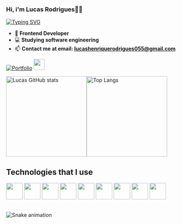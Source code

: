 ###  Hi, i'm Lucas Rodrigues👋🏻
[![Typing SVG](https://readme-typing-svg.herokuapp.com/?color=007ACC&size=35&v&width=1000&lines=Hello+World!;+:%29)](https://git.io/typing-svg)

-  📱 <strong>Frontend Developer</strong>
-  💻 <strong>Studying software engineering</strong>
-  📫 <strong>Contact me at email: lucashenriquerodrigues055@gmail.com</strong>

[![Portfolio](https://img.shields.io/badge/website-000000?style=for-the-badge&logo=About.me&logoColor=white)](https://portfolio-lucashapr.vercel.app) <!--[![Linkedin]
(https://img.shields.io/badge/LinkedIn-0077B5?style=for-the-badge&logo=linkedin&logoColor=white)](https://www.linkedin.com/in/lucas-henrique-b72567259/)-->
<a href="https://www.linkedin.com/in/lucas-henrique-b72567259/">
  <img src="https://cdn.jsdelivr.net/gh/devicons/devicon@latest/icons/linkedin/linkedin-original.svg" href="(https://www.linkedin.com/in/lucas-rodrigues-b72567259/)" style="width: 30px"/>
</a>

<div style="display: flex">
  <img src="https://github-readme-stats.vercel.app/api?username=LucasHapr&show_icons=true&theme=tokyonight" alt="Lucas GitHub stats" height="220">
  <img src="https://github-readme-stats.vercel.app/api/top-langs/?username=LucasHapr&size_weight=0.3&count_weight=0.3&theme=tokyonight" alt="Top Langs" height="220">
</div>

## Technologies that I use

<div style="display: inline block">
  <img src="https://cdn.jsdelivr.net/gh/devicons/devicon@latest/icons/react/react-original.svg" style="width: 45px"/>
  <img src="https://cdn.jsdelivr.net/gh/devicons/devicon@latest/icons/tailwindcss/tailwindcss-original.svg" style="width: 45px"/>
  <img src="https://cdn.jsdelivr.net/gh/devicons/devicon@latest/icons/javascript/javascript-original.svg" style="width: 45px"/>
  <img src="https://cdn.jsdelivr.net/gh/devicons/devicon@latest/icons/php/php-original.svg" style="width: 45px"/>
  <img src="https://cdn.jsdelivr.net/gh/devicons/devicon@latest/icons/python/python-original.svg" style="width: 45px"/>
  <img src="https://cdn.jsdelivr.net/gh/devicons/devicon@latest/icons/bootstrap/bootstrap-original.svg" style="width: 45px"/>
  <img src="https://cdn.jsdelivr.net/gh/devicons/devicon@latest/icons/git/git-original.svg" style="width: 45px"/>
  <img src="https://cdn.jsdelivr.net/gh/devicons/devicon@latest/icons/html5/html5-original.svg" style="width: 45px"/>
  <img src="https://cdn.jsdelivr.net/gh/devicons/devicon@latest/icons/css3/css3-original.svg" style="width: 45px"/>
</div>
<br>

![Snake animation](https://github.com/danielbped/danielbped/blob/output/github-contribution-grid-snake.svg)
